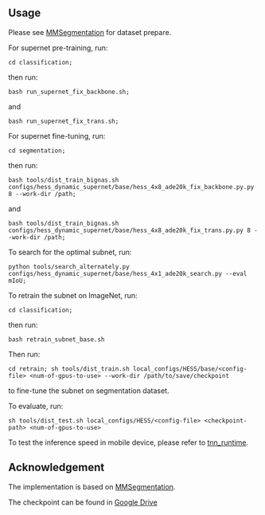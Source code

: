 ## Usage
Please see [MMSegmentation](https://github.com/open-mmlab/mmsegmentation/blob/master/docs/en/dataset_prepare.md) for dataset prepare.

For supernet pre-training, run:
```
cd classification;
```
then run:
```
bash run_supernet_fix_backbone.sh;
```
and
```
bash run_supernet_fix_trans.sh;
```

For supernet fine-tuning, run:
```
cd segmentation;
```
then run:
```
bash tools/dist_train_bignas.sh configs/hess_dynamic_supernet/base/hess_4x8_ade20k_fix_backbone.py.py 8 --work-dir /path;
```
and
```
bash tools/dist_train_bignas.sh configs/hess_dynamic_supernet/base/hess_4x8_ade20k_fix_trans.py.py 8 --work-dir /path;
```

To search for the optimal subnet, run:
```
python tools/search_alternately.py configs/hess_dynamic_supernet/base/hess_4x1_ade20k_search.py --eval mIoU;
```

To retrain the subnet on ImageNet, run:
```
cd classification;
```
then run:
```
bash retrain_subnet_base.sh
```

Then run:
```
cd retrain; sh tools/dist_train.sh local_configs/HESS/base/<config-file> <num-of-gpus-to-use> --work-dir /path/to/save/checkpoint
```
to fine-tune the subnet on segmentation dataset.

To evaluate, run:
```
sh tools/dist_test.sh local_configs/HESS/<config-file> <checkpoint-path> <num-of-gpus-to-use>
```


To test the inference speed in mobile device, please refer to [tnn_runtime](tnn_runtime.md).

## Acknowledgement

The implementation is based on [MMSegmentation](https://github.com/open-mmlab/mmsegmentation).

The checkpoint can be found in [Google Drive](https://drive.google.com/drive/folders/1G1FEkT5zWl6kfOGHwMX5xxaydKAIWmYE?usp=share_link)